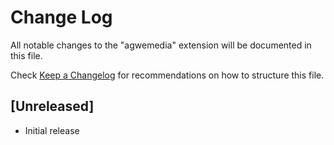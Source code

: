 # Change Log

All notable changes to the "agwemedia" extension will be documented in this file.

Check [Keep a Changelog](http://keepachangelog.com/) for recommendations on how to structure this file.

## [Unreleased]

- Initial release
